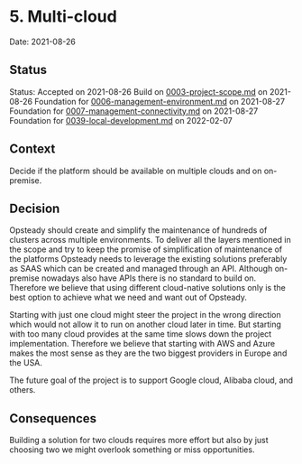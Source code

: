 # 5. Multi-cloud

Date: 2021-08-26

## Status

Status: Accepted on 2021-08-26
Build on [0003-project-scope.md](0003-project-scope.md) on 2021-08-26
Foundation for [0006-management-environment.md](0006-management-environment.md) on 2021-08-27
Foundation for [0007-management-connectivity.md](0007-management-connectivity.md) on 2021-08-27
Foundation for [0039-local-development.md](0039-local-development.md) on 2022-02-07

## Context

Decide if the platform should be available on multiple clouds and on on-premise.

## Decision

Opsteady should create and simplify the maintenance of hundreds of clusters across multiple environments. To deliver all the layers mentioned in the scope and try to keep the promise of simplification of maintenance of the platforms Opsteady needs to leverage the existing solutions preferably as SAAS which can be created and managed through an API. Although on-premise nowadays also have APIs there is no standard to build on. Therefore we believe that using different cloud-native solutions only is the best option to achieve what we need and want out of Opsteady.

Starting with just one cloud might steer the project in the wrong direction which would not allow it to run on another cloud later in time. But starting with too many cloud provides at the same time slows down the project implementation. Therefore we believe that starting with AWS and Azure makes the most sense as they are the two biggest providers in Europe and the USA.

The future goal of the project is to support Google cloud, Alibaba cloud, and others.

## Consequences

Building a solution for two clouds requires more effort but also by just choosing two we might overlook something or miss opportunities.
